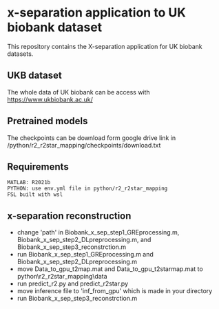 # x-separation application to UK biobank dataset

This repository contains the X-separation application for UK biobank datasets.

## UKB dataset

The whole data of UK biobank can be access with https://www.ukbiobank.ac.uk/

## Pretrained models

The checkpoints can be download form google drive link in /python/r2_r2star_mapping/checkpoints/download.txt

## Requirements
```
MATLAB: R2021b
PYTHON: use env.yml file in python/r2_r2star_mapping
FSL built with wsl
```

## x-separation reconstruction
* change 'path' in Biobank_x_sep_step1_GREprocessing.m, Biobank_x_sep_step2_DLpreprocessing.m, and Biobank_x_sep_step3_reconstrction.m
* run Biobank_x_sep_step1_GREprocessing.m and Biobank_x_sep_step2_DLpreprocessing.m
* move Data_to_gpu_t2map.mat and Data_to_gpu_t2starmap.mat to python\r2_r2star_mapping\data
* run predict_r2.py and predict_r2star.py
* move inference file to 'inf_from_gpu' which is made in your directory
* run Biobank_x_sep_step3_reconstrction.m
